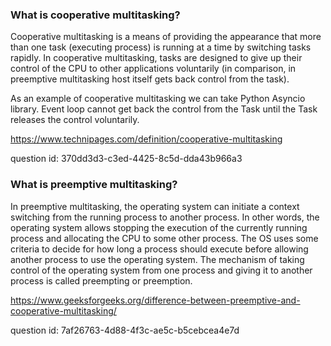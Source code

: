 ### What is cooperative multitasking?

Cooperative multitasking is a means of providing the appearance that more than one task
(executing process) is running at a time by switching tasks rapidly. In cooperative multitasking,
tasks are designed to give up their control of the CPU to other applications voluntarily (in
comparison, in preemptive multitasking host itself gets back control from the task).

As an example of cooperative multitasking we can take Python Asyncio library. Event loop cannot
get back the control from the Task until the Task releases the control voluntarily.


https://www.technipages.com/definition/cooperative-multitasking

question id: 370dd3d3-c3ed-4425-8c5d-dda43b966a3



### What is preemptive multitasking?

In preemptive multitasking, the operating system can initiate a context switching from the running
process to another process. In other words, the operating system allows stopping the execution of
the currently running process and allocating the CPU to some other process. The OS uses some
criteria to decide for how long a process should execute before allowing another process to use the
operating system. The mechanism of taking control of the operating system from one process and
giving it to another process is called preempting or preemption.

https://www.geeksforgeeks.org/difference-between-preemptive-and-cooperative-multitasking/

question id: 7af26763-4d88-4f3c-ae5c-b5cebcea4e7d



